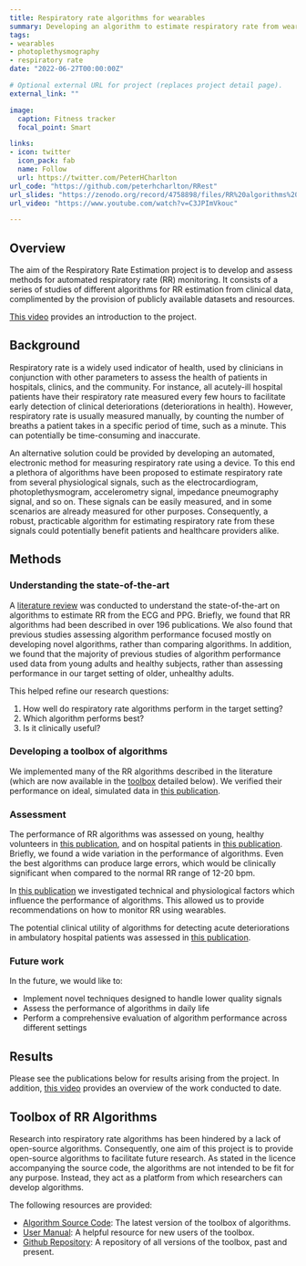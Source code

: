 ```yaml
---
title: Respiratory rate algorithms for wearables
summary: Developing an algorithm to estimate respiratory rate from wearable photoplethysmogram (PPG) signals for use in daily life.
tags:
- wearables
- photoplethysmography
- respiratory rate
date: "2022-06-27T00:00:00Z"

# Optional external URL for project (replaces project detail page).
external_link: ""

image:
  caption: Fitness tracker
  focal_point: Smart

links:
- icon: twitter
  icon_pack: fab
  name: Follow
  url: https://twitter.com/PeterHCharlton
url_code: "https://github.com/peterhcharlton/RRest"
url_slides: "https://zenodo.org/record/4758898/files/RR%20algorithms%20for%20wearables%20intro.pdf?download=1"
url_video: "https://www.youtube.com/watch?v=C3JPImVkouc"

---
```


## Overview

The aim of the Respiratory Rate Estimation project is to develop and assess methods for automated respiratory rate (RR) monitoring. It consists of a series of studies of different algorithms for RR estimation from clinical data, complimented by the provision of publicly available datasets and resources.

[This video](https://www.youtube.com/watch?v=C3JPImVkouc) provides an introduction to the project.

## Background

Respiratory rate is a widely used indicator of health, used by clinicians in conjunction with other parameters to assess the health of patients in hospitals, clinics, and the community. For instance, all acutely-ill hospital patients have their respiratory rate measured every few hours to facilitate early detection of clinical deteriorations (deteriorations in health). However, respiratory rate is usually measured manually, by counting the number of breaths a patient takes in a specific period of time, such as a minute. This can potentially be time-consuming and inaccurate.

An alternative solution could be provided by developing an automated, electronic method for measuring respiratory rate using a device. To this end a plethora of algorithms have been proposed to estimate respiratory rate from several physiological signals, such as the electrocardiogram, photoplethysmogram, accelerometry signal, impedance pneumography signal, and so on. These signals can be easily measured, and in some scenarios are already measured for other purposes. Consequently, a robust, practicable algorithm for estimating respiratory rate from these signals could potentially benefit patients and healthcare providers alike.

## Methods

### Understanding the state-of-the-art

A [literature review](/publication/rr_review/) was conducted to understand the state-of-the-art on algorithms to estimate RR from the ECG and PPG. Briefly, we found that RR algorithms had been described in over 196 publications. We also found that previous studies assessing algorithm performance focused mostly on developing novel algorithms, rather than comparing algorithms. In addition, we found that the majority of previous studies of algorithm performance used data from young adults and healthy subjects, rather than assessing performance in our target setting of older, unhealthy adults.

This helped refine our research questions:
1. How well do respiratory rate algorithms perform in the target setting?
2. Which algorithm performs best?
3. Is it clinically useful?

### Developing a toolbox of algorithms

We implemented many of the RR algorithms described in the literature (which are now available in the [toolbox](#toolbox-of-rr-algorithms) detailed below). We verified their performance on ideal, simulated data in [this publication](/publication/rr_algs_assessment/).

### Assessment

The performance of RR algorithms was assessed on young, healthy volunteers in [this publication](/publication/rr_algs_assessment/), and on hospital patients in [this publication](/publication/cont_resp_monitoring/). Briefly, we found a wide variation in the performance of algorithms. Even the best algorithms can produce large errors, which would be clinically significant when compared to the normal RR range of 12-20 bpm.

In [this publication](/publication/resp_sig_extraction/) we investigated technical and physiological factors which influence the performance of algorithms. This allowed us to provide recommendations on how to monitor RR using wearables.

The potential clinical utility of algorithms for detecting acute deteriorations in ambulatory hospital patients was assessed in [this publication](/publication/cont_resp_monitoring/).

### Future work

In the future, we would like to:
- Implement novel techniques designed to handle lower quality signals
- Assess the performance of algorithms in daily life
- Perform a comprehensive evaluation of algorithm performance across different settings

## Results

Please see the publications below for results arising from the project. In addition, [this video](https://www.youtube.com/watch?v=qlt80ne0t-A) provides an overview of the work conducted to date.

## Toolbox of RR Algorithms

Research into respiratory rate algorithms has been hindered by a lack of open-source algorithms. Consequently, one aim of this project is to provide open-source algorithms to facilitate future research. As stated in the licence accompanying the source code, the algorithms are not intended to be fit for any purpose. Instead, they act as a platform from which researchers can develop algorithms.

The following resources are provided:
- [Algorithm Source Code](https://github.com/peterhcharlton/RRest/archive/master.zip): The latest version of the toolbox of algorithms.
- [User Manual](https://github.com/peterhcharlton/RRest/wiki): A helpful resource for new users of the toolbox.
- [Github Repository](https://github.com/peterhcharlton/RRest): A repository of all versions of the toolbox, past and present.